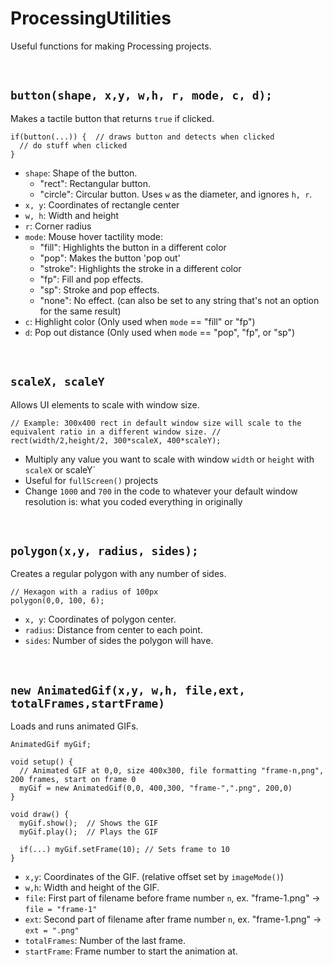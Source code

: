 # ProcessingUtilities
Useful functions for making Processing projects.

<br/>

`button(shape, x,y, w,h, r, mode, c, d);`
  -
Makes a tactile button that returns `true` if clicked.
```processing
if(button(...)) {  // draws button and detects when clicked
  // do stuff when clicked
}
```
- `shape`: Shape of the button.
  - "rect": Rectangular button.
  - "circle": Circular button. Uses `w` as the diameter, and ignores `h, r`.
- `x, y`: Coordinates of rectangle center
- `w, h`: Width and height
- `r`: Corner radius
- `mode`: Mouse hover tactility mode:
  - "fill": Highlights the button in a different color
  - "pop": Makes the button 'pop out'
  - "stroke": Highlights the stroke in a different color
  - "fp": Fill and pop effects.
  - "sp": Stroke and pop effects.
  - "none": No effect. (can also be set to any string that's not an option for the same result)
- `c`: Highlight color (Only used when `mode` == "fill" or "fp")
- `d`: Pop out distance (Only used when `mode` == "pop", "fp", or "sp")

<br/>

`scaleX, scaleY`
 -
Allows UI elements to scale with window size.
```processing
// Example: 300x400 rect in default window size will scale to the equivalent ratio in a different window size. //
rect(width/2,height/2, 300*scaleX, 400*scaleY);  
```
- Multiply any value you want to scale with window `width` or `height` with `scaleX` or scaleY`
- Useful for `fullScreen()` projects
- Change `1000` and `700` in the code to whatever your default window resolution is: what you coded everything in originally

<br/>

`polygon(x,y, radius, sides);`
 -
 Creates a regular polygon with any number of sides.
 ```processing
 // Hexagon with a radius of 100px
 polygon(0,0, 100, 6);
 ```
 - `x, y`: Coordinates of polygon center.
 - `radius`: Distance from center to each point.
 - `sides`: Number of sides the polygon will have.

<br/>

`new AnimatedGif(x,y, w,h, file,ext, totalFrames,startFrame)`
 -
 Loads and runs animated GIFs.
```processing 
AnimatedGif myGif;

void setup() {
  // Animated GIF at 0,0, size 400x300, file formatting "frame-n,png", 200 frames, start on frame 0
  myGif = new AnimatedGif(0,0, 400,300, "frame-",".png", 200,0)
}

void draw() {
  myGif.show();  // Shows the GIF
  myGif.play();  // Plays the GIF
  
  if(...) myGif.setFrame(10); // Sets frame to 10 
}
```
- `x,y`: Coordinates of the GIF. (relative offset set by `imageMode()`)
- `w,h`: Width and height of the GIF.
- `file`: First part of filename before frame number `n`, ex. "frame-1.png" -> `file = "frame-1"`
- `ext`: Second part of filename after frame number `n`, ex. "frame-1.png" -> `ext = ".png"`
- `totalFrames`: Number of the last frame.
- `startFrame`: Frame number to start the animation at.
